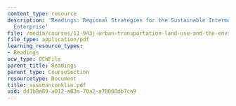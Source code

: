 ```yaml
---
content_type: resource
description: 'Readings: Regional Strategies for the Sustainable Intermodal Transportation
  Enterprise'
file: /media/courses/11-943j-urban-transportation-land-use-and-the-environment-spring-2002/dd1b8a89a012a83a70a2a78060db7ca9_sussmanconklin.pdf
file_type: application/pdf
learning_resource_types:
- Readings
ocw_type: OCWFile
parent_title: Readings
parent_type: CourseSection
resourcetype: Document
title: sussmanconklin.pdf
uid: dd1b8a89-a012-a83a-70a2-a78060db7ca9
---
```

